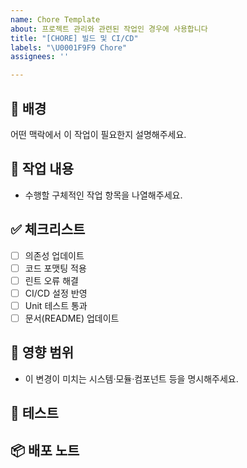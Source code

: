 ```yaml
---
name: Chore Template
about: 프로젝트 관리와 관련된 작업인 경우에 사용합니다
title: "[CHORE] 빌드 및 CI/CD"
labels: "\U0001F9F9 Chore"
assignees: ''

---
```


## 📌 배경

어떤 맥락에서 이 작업이 필요한지 설명해주세요.

## 📝 작업 내용

- 수행할 구체적인 작업 항목을 나열해주세요.

## ✅ 체크리스트

- [ ] 의존성 업데이트
- [ ] 코드 포맷팅 적용
- [ ] 린트 오류 해결
- [ ] CI/CD 설정 반영
- [ ] Unit 테스트 통과
- [ ] 문서(README) 업데이트

## 📂 영향 범위

- 이 변경이 미치는 시스템·모듈·컴포넌트 등을 명시해주세요.

## 🧪 테스트

<!-- 로컬에서 테스트하는 방법과 확인 포인트를 기술해주세요. -->

## 📦 배포 노트

<!-- 배포 시 주의 사항이나 추가 설정이 필요하다면 작성해주세요. -->

